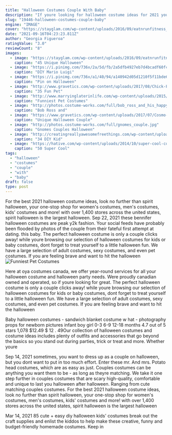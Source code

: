 ```yaml
---
title: "Halloween Costumes Couple With Baby"
description: "If youre looking for halloween costume ideas for 2021 youve come to the right place! spirit halloween has so many costumes to choose from, and youll be able to find the perfect look. With so many adult costumes, kids costumes, toddler costumes, and baby costumes"
slug: "19446-halloween-costumes-couple-baby"
engine: "IMAGE"
cover: "https://stayglam.com/wp-content/uploads/2016/09/eatnrunfitness_phantomoftheopera.jpg"
date: "2021-09-16T04:23:23.811Z"
author: "Georgia Figueroa"
ratingValue: "3.0"
reviewCount: "8"
images:
  - image: "https://stayglam.com/wp-content/uploads/2016/09/eatnrunfitness_phantomoftheopera.jpg"
    caption: "45 Unique Halloween"
  - image: "https://i.pinimg.com/736x/2a/5d/fb/2a5dfb4927eb7d4bcadf60fca81eaf65--princess-peach-costume-mario-luigi.jpg"
    caption: "DIY Mario Luigi"
  - image: "https://i.pinimg.com/736x/a1/40/94/a140942d05d1210f5f11bde62b3ed0ee--baby-halloween-costumes-family-costumes.jpg"
    caption: "Pin on Halloween"
  - image: "http://www.gravetics.com/wp-content/uploads/2017/08/Chick-Fil-A-Cow.jpg"
    caption: "35 Fun Pet"
  - image: "http://www.marryinglaterinlife.com/wp-content/uploads/2015/10/skunk-dog-costume.jpg"
    caption: "Funniest Pet Costumes"
  - image: "http://photos.costume-works.com/full/bob_ross_and_his_happy_little_tree.jpg"
    caption: "Bob Ross and"
  - image: "https://www.gravetics.com/wp-content/uploads/2017/07/Cosmo-Wanda.jpg"
    caption: "Unique Halloween Couple"
  - image: "http://photos.costume-works.com/full/gnomes_couple.jpg"
    caption: "Gnomes Couples Halloween"
  - image: "http://creatingreallyawesomefreethings.com/wp-content/uploads/2012/05/boy011.jpg"
    caption: "34 DIY Kid"
  - image: "https://hative.com/wp-content/uploads/2014/10/super-cool-costume-ideas/49-homemade-pirate-costume.jpg"
    caption: "50 Super Cool"
tags:
  - "halloween"
  - "costumes"
  - "couple"
  - "with"
  - "baby"
draft: false
type: post
---
```


For the best 2021 halloween costume ideas, look no further than spirit halloween, your one-stop shop for women's costumes, men's costumes, kids' costumes and more! with over 1,400 stores across the united states, spirit halloween is the largest halloween. Sep 22, 2021 these bennifer halloween costumes are peak y2k fashion.  Your social feeds have probably been flooded by photos of the couple from their fateful first attempt at dating.  this baby. The perfect halloween costume is only a couple clicks away! while youre browsing our selection of halloween costumes for kids or baby costumes, dont forget to treat yourself to a little halloween fun. We have a large selection of adult costumes, sexy costumes, and even pet costumes. If you are feeling brave and want to hit the halloween
![Funniest Pet Costumes](http://www.marryinglaterinlife.com/wp-content/uploads/2015/10/skunk-dog-costume.jpg "Funniest Pet Costumes")

Here at oya costumes canada, we offer year-round services for all your halloween costume and halloween party needs. Were proudly canadian owned and operated, so if youre looking for great. The perfect halloween costume is only a couple clicks away! while youre browsing our selection of halloween costumes for kids or baby costumes, dont forget to treat yourself to a little halloween fun. We have a large selection of adult costumes, sexy costumes, and even pet costumes. If you are feeling brave and want to hit the halloween
<!--inArticleAds-->

<!--galleryOne-->

Baby halloween costumes - sandwich blanket costume w hat - photography props for newborn pictures infant boy girl 0-3 6-9 12-18 months 4.7 out of 5 stars 1,078 $12.49 $ 12 . 49Our collection of halloween costumes and costume ideas includes plenty of outfits and accessories that go beyond the basics so you stand out during parties, trick or treat and more. Whether youre
<!--inArticleAds-->

<!--galleryTwo-->

Sep 14, 2021 sometimes, you want to dress up as a couple on halloween, but you dont want to put in too much effort. Enter these mr. And mrs. Potato head costumes, which are as easy as just. Couples costumes can be anything you want them to be - as long as theyre matching. We take it one step further in couples costumes that are scary high-quality, comfortable and unique to last you halloween after halloween. Ranging from cute matching couples costumes. For the best 2021 halloween costume ideas, look no further than spirit halloween, your one-stop shop for women's costumes, men's costumes, kids' costumes and more! with over 1,400 stores across the united states, spirit halloween is the largest halloween
<!--galleryThree-->

Mar 14, 2021 85 cute + easy diy halloween kids' costumes break out the craft supplies and enlist the kiddos to help make these creative, funny and budget-friendly homemade costumes. Keep in